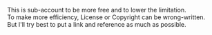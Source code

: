 This is sub-account to be more free and to lower the limitation.  
To make more efficiency, License or Copyright can be wrong-written.  
But I'll try best to put a link and reference as much as possible.

